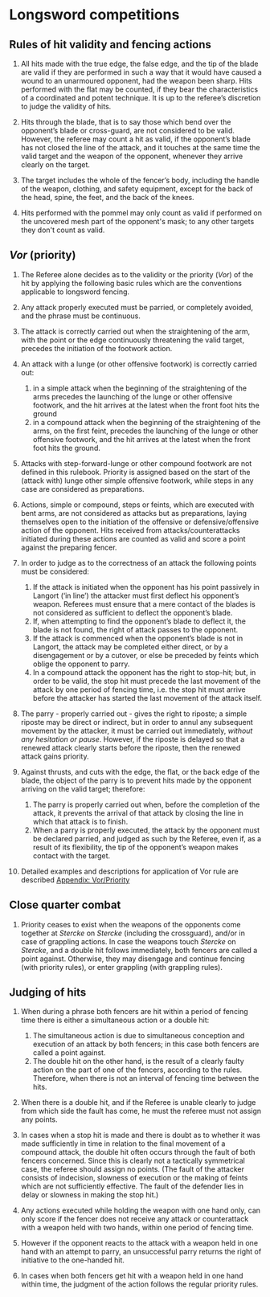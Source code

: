 # Longsword competitions

## Rules of hit validity and fencing actions

1. All hits made with the true edge, the false edge, and the tip of the blade are valid if they are performed in such a way that it would have caused a wound to an unarmoured opponent, had the weapon been sharp. Hits performed with the flat may be counted, if they bear the characteristics of a coordinated and potent technique. It is up to the referee’s discretion to judge the validity of hits.

2. Hits through the blade, that is to say those which bend over the opponent’s blade or cross-guard, are not considered to be valid. However, the referee may count a hit as valid, if the opponent’s blade has not closed the line of the attack, and it touches at the same time the valid target and the weapon of the opponent, whenever they arrive clearly on the target.

3. The target includes the whole of the fencer’s body, including the handle of the weapon, clothing, and safety equipment, except for the back of the head, spine, the feet, and the back of the knees.

4. Hits performed with the pommel may only count as valid if performed on the uncovered mesh part of the opponent's mask; to any other targets they don't count as valid.

## *Vor* (priority)

1. The Referee alone decides as to the validity or the priority (*Vor*) of the hit by applying the following basic rules which are the conventions applicable to longsword fencing.

2. Any attack properly executed must be parried, or completely avoided, and the phrase must be continuous.

3. The attack is correctly carried out when the straightening of the arm, with the point or the edge continuously threatening the valid target, precedes the initiation of the footwork action.

4. An attack with a lunge (or other offensive footwork) is correctly carried out:
    1. in a simple attack when the beginning of the straightening of the arms precedes the launching of the lunge or other offensive footwork, and the hit arrives at the latest when the front foot hits the ground
    2. in a compound attack when the beginning of the straightening of the arms, on the first feint, precedes the launching of the lunge or other offensive footwork, and the hit arrives at the latest when the front foot hits the ground.

5. Attacks with step-forward-lunge or other compound footwork are not defined in this rulebook. Priority is assigned based on the start of the (attack with) lunge other simple offensive footwork, while steps in any case are considered as preparations.

6. Actions, simple or compound, steps or feints, which are executed with bent arms, are not considered as attacks but as preparations, laying themselves open to the initiation of the offensive or defensive/offensive action of the opponent. Hits received from attacks/counterattacks initiated during these actions are counted as valid and score a point against the preparing fencer.

7. In order to judge as to the correctness of an attack the following points must be considered:
    1. If the attack is initiated when the opponent has his point passively in Langort (‘in line’) the attacker must first deflect his opponent’s weapon. Referees must ensure that a mere contact of the blades is not considered as sufficient to deflect the opponent’s blade.
    2. If, when attempting to find the opponent’s blade to deflect it, the blade is not found, the right of attack passes to the opponent.
    3. If the attack is commenced when the opponent’s blade is not in Langort, the attack may be completed either direct, or by a disengagement or by a cutover, or else be preceded by feints which oblige the opponent to parry.
    4. In a compound attack the opponent has the right to stop-hit; but, in order to be valid, the stop hit must precede the last movement of the attack by one period of fencing time, i.e. the stop hit must arrive before the attacker has started the last movement of the attack itself.

8. The parry - properly carried out - gives the right to riposte; a simple riposte may be direct or indirect, but in order to annul any subsequent movement by the attacker, it must be carried out immediately, *without any hesitation or pause*. However, if the riposte is delayed so that a renewed attack clearly starts before the riposte, then the renewed attack gains priority.

9. Against thrusts, and cuts with the edge, the flat, or the back edge of the blade, the object of the parry is to prevent hits made by the opponent arriving on the valid target; therefore:
    1. The parry is properly carried out when, before the completion of the attack, it prevents the arrival of that attack by closing the line in which that attack is to finish.
    2. When a parry is properly executed, the attack by the opponent must be declared parried, and judged as such by the Referee, even if, as a result of its flexibility, the tip of the opponent’s weapon makes contact with the target.

10. Detailed examples and descriptions for application of Vor rule are described [Appendix: Vor/Priority](./appendices/priority.md)

## Close quarter combat

1. Priority ceases to exist when the weapons of the opponents come together at *Stercke* on *Stercke* (including the crossguard), and/or in case of grappling actions. In case the weapons touch *Stercke* on *Stercke*, and a double hit follows immediately, both fencers are called a point against. Otherwise, they may disengage and continue fencing (with priority rules), or enter grappling (with grappling rules).

## Judging of hits

1. When during a phrase both fencers are hit within a period of fencing time there is either a simultaneous action or a double hit:
    1. The simultaneous action is due to simultaneous conception and execution of an attack by both fencers; in this case both fencers are called a point against.
    2. The double hit on the other hand, is the result of a clearly faulty action on the part of one of the fencers, according to the rules. Therefore, when there is not an interval of fencing time between the hits.

2. When there is a double hit, and if the Referee is unable clearly to judge from which side the fault has come, he must the referee must not assign any points.

3. In cases when a stop hit is made and there is doubt as to whether it was made sufficiently in time in relation to the final movement of a compound attack, the double hit often occurs through the fault of both fencers concerned. Since this is clearly not a tactically symmetrical case, the referee should assign no points. (The fault of the attacker consists of indecision, slowness of execution or the making of feints which are not sufficiently effective. The fault of the defender lies in delay or slowness in making the stop hit.)

4. Any actions executed while holding the weapon with one hand only, can only score if the fencer does not receive any attack or counterattack with a weapon held with two hands, within one period of fencing time.

5. However if the opponent reacts to the attack with a weapon held in one hand with an attempt to parry, an unsuccessful parry returns the right of initiative to the one-handed hit.

6. In cases when both fencers get hit with a weapon held in one hand within time, the judgment of the action follows the regular priority rules.
